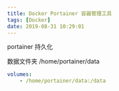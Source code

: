 ```yaml
---
title: Docker Portainer 容器管理工具
tags: [Docker]
date: 2019-08-31 10:29:01
---
```


portainer 持久化

数据文件夹 
/home/portainer/data

```yaml
volumes:
    - /home/portainer/data:/data
```